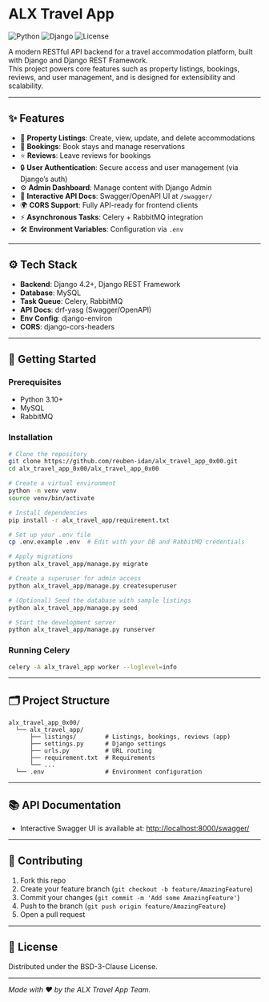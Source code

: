 # ALX Travel App

![Python](https://img.shields.io/badge/python-3.10%2B-blue.svg)
![Django](https://img.shields.io/badge/django-4.2%2B-green.svg)
![License](https://img.shields.io/badge/license-BSD--3--Clause-blue.svg)

A modern RESTful API backend for a travel accommodation platform, built with Django and Django REST Framework.  
This project powers core features such as property listings, bookings, reviews, and user management, and is designed for extensibility and scalability.

---

## ✨ Features

- 🏡 **Property Listings**: Create, view, update, and delete accommodations
- 📅 **Bookings**: Book stays and manage reservations
- ⭐ **Reviews**: Leave reviews for bookings
- 🔒 **User Authentication**: Secure access and user management (via Django’s auth)
- ⚙️ **Admin Dashboard**: Manage content with Django Admin
- 📖 **Interactive API Docs**: Swagger/OpenAPI UI at `/swagger/`
- 🌍 **CORS Support**: Fully API-ready for frontend clients
- ⚡ **Asynchronous Tasks**: Celery + RabbitMQ integration
- 🛠️ **Environment Variables**: Configuration via `.env`

---

## ⚙️ Tech Stack

- **Backend**: Django 4.2+, Django REST Framework
- **Database**: MySQL
- **Task Queue**: Celery, RabbitMQ
- **API Docs**: drf-yasg (Swagger/OpenAPI)
- **Env Config**: django-environ
- **CORS**: django-cors-headers

---

## 🚀 Getting Started

### Prerequisites

- Python 3.10+
- MySQL
- RabbitMQ

### Installation

```bash
# Clone the repository
git clone https://github.com/reuben-idan/alx_travel_app_0x00.git
cd alx_travel_app_0x00/alx_travel_app_0x00

# Create a virtual environment
python -m venv venv
source venv/bin/activate

# Install dependencies
pip install -r alx_travel_app/requirement.txt

# Set up your .env file
cp .env.example .env  # Edit with your DB and RabbitMQ credentials

# Apply migrations
python alx_travel_app/manage.py migrate

# Create a superuser for admin access
python alx_travel_app/manage.py createsuperuser

# (Optional) Seed the database with sample listings
python alx_travel_app/manage.py seed

# Start the development server
python alx_travel_app/manage.py runserver
```

### Running Celery

```bash
celery -A alx_travel_app worker --loglevel=info
```

---

## 🗂️ Project Structure

```
alx_travel_app_0x00/
  └── alx_travel_app/
      ├── listings/        # Listings, bookings, reviews (app)
      ├── settings.py      # Django settings
      ├── urls.py          # URL routing
      ├── requirement.txt  # Requirements
      └── ...
  └── .env                 # Environment configuration
```

---

## 📚 API Documentation

- Interactive Swagger UI is available at: [http://localhost:8000/swagger/](http://localhost:8000/swagger/)

---

## 🤝 Contributing

1. Fork this repo
2. Create your feature branch (`git checkout -b feature/AmazingFeature`)
3. Commit your changes (`git commit -m 'Add some AmazingFeature'`)
4. Push to the branch (`git push origin feature/AmazingFeature`)
5. Open a pull request

---

## 📝 License

Distributed under the BSD-3-Clause License.

---

*Made with ❤️ by the ALX Travel App Team.*
